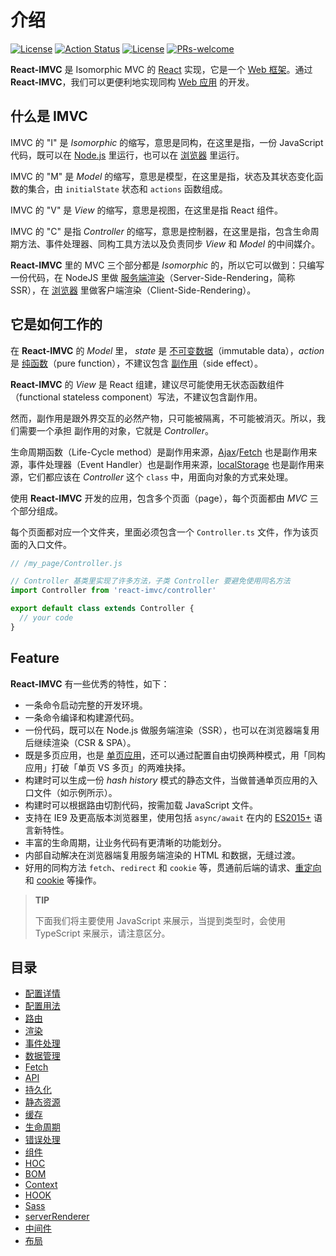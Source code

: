 # 介绍

[![License](https://img.shields.io/npm/v/react-imvc.svg)](https://www.npmjs.com/package/react-imvc)
[![Action Status](https://github.com/Front-End-Resort/react-imvc/workflows/IMVC/badge.svg)](https://github.com/Front-End-Resort/react-imvc/actions)
[![License](https://img.shields.io/badge/License-MIT-brightgreen.svg)](https://www.npmjs.com/package/react-imvc)
[![PRs-welcome](https://img.shields.io/badge/PRs-welcome-brightgreen.svg)](https://github.com/Front-End-Resort/react-imvc/pull/new/master)

**React-IMVC** 是 Isomorphic MVC 的 [React](https://reactjs.org/) 实现，它是一个 [Web 框架](https://en.wikipedia.org/wiki/Web_framework)。通过 **React-IMVC**，我们可以更便利地实现同构 [Web 应用](https://en.wikipedia.org/wiki/Web_application) 的开发。

## 什么是 IMVC

IMVC 的 "I" 是 _Isomorphic_ 的缩写，意思是同构，在这里是指，一份 JavaScript 代码，既可以在 [Node.js](https://nodejs.org/zh-cn/) 里运行，也可以在 [浏览器](https://zh.wikipedia.org/zh/%E7%BD%91%E9%A1%B5%E6%B5%8F%E8%A7%88%E5%99%A8) 里运行。

IMVC 的 "M" 是 _Model_ 的缩写，意思是模型，在这里是指，状态及其状态变化函数的集合，由 `initialState` 状态和 `actions` 函数组成。

IMVC 的 "V" 是 _View_ 的缩写，意思是视图，在这里是指 React 组件。

IMVC 的 "C" 是指 _Controller_ 的缩写，意思是控制器，在这里是指，包含生命周期方法、事件处理器、同构工具方法以及负责同步 _View_ 和 _Model_ 的中间媒介。

**React-IMVC** 里的 MVC 三个部分都是 _Isomorphic_ 的，所以它可以做到：只编写一份代码，在 NodeJS 里做 [服务端渲染](https://zh.wikipedia.org/wiki/%E6%9C%8D%E5%8A%A1%E5%99%A8%E7%AB%AF%E6%B8%B2%E6%9F%93)（Server-Side-Rendering，简称 SSR），在 [浏览器](https://zh.wikipedia.org/zh/%E7%BD%91%E9%A1%B5%E6%B5%8F%E8%A7%88%E5%99%A8) 里做客户端渲染（Client-Side-Rendering）。

## 它是如何工作的

在 **React-IMVC** 的 _Model_ 里， _state_ 是 [不可变数据](https://redux.js.org/faq/immutable-data/)（immutable data），_action_ 是 [纯函数](https://en.wikipedia.org/wiki/Pure_function)（pure function），不建议包含 [副作用](https://en.wikipedia.org/wiki/Side_effect)（side effect）。

**React-IMVC** 的 _View_ 是 React 组建，建议尽可能使用无状态函数组件（functional stateless component）写法，不建议包含副作用。

然而，副作用是跟外界交互的必然产物，只可能被隔离，不可能被消灭。所以，我们需要一个承担 副作用的对象，它就是 _Controller_。

生命周期函数（Life-Cycle method）是副作用来源，[Ajax](https://zh.wikipedia.org/wiki/AJAX)/[Fetch](https://developer.mozilla.org/zh-CN/docs/Web/API/Fetch_API/Using_Fetch) 也是副作用来源，事件处理器（Event Handler）也是副作用来源，[localStorage](https://developer.mozilla.org/zh-CN/docs/Web/API/Window/localStorage) 也是副作用来源，它们都应该在 _Controller_ 这个 `class` 中，用面向对象的方式来处理。

使用 **React-IMVC** 开发的应用，包含多个页面（page），每个页面都由 _MVC_ 三个部分组成。

每个页面都对应一个文件夹，里面必须包含一个 `Controller.ts` 文件，作为该页面的入口文件。

```javascript
// /my_page/Controller.js

// Controller 基类里实现了许多方法，子类 Controller 要避免使用同名方法
import Controller from 'react-imvc/controller'

export default class extends Controller {
  // your code
}
```

## Feature

**React-IMVC** 有一些优秀的特性，如下：

- 一条命令启动完整的开发环境。
- 一条命令编译和构建源代码。
- 一份代码，既可以在 Node.js 做服务端渲染（SSR），也可以在浏览器端复用后继续渲染（CSR & SPA）。
- 既是多页应用，也是 [单页应用](https://zh.wikipedia.org/wiki/%E5%8D%95%E9%A1%B5%E5%BA%94%E7%94%A8)，还可以通过配置自由切换两种模式，用「同构应用」打破「单页 VS 多页」的两难抉择。
- 构建时可以生成一份 _hash history_ 模式的静态文件，当做普通单页应用的入口文件（如示例所示）。
- 构建时可以根据路由切割代码，按需加载 JavaScript 文件。
- 支持在 IE9 及更高版本浏览器里，使用包括 `async/await` 在内的 [ES2015+](http://www.ecma-international.org/ecma-262/6.0/) 语言新特性。
- 丰富的生命周期，让业务代码有更清晰的功能划分。
- 内部自动解决在浏览器端复用服务端渲染的 HTML 和数据，无缝过渡。
- 好用的同构方法 `fetch`、`redirect` 和 `cookie` 等，贯通前后端的请求、[重定向](https://en.wikipedia.org/wiki/Wikipedia:Redirect) 和 [cookie](https://zh.wikipedia.org/zh-hans/Cookie) 等操作。

> <b>TIP</b>
>
> 下面我们将主要使用 JavaScript 来展示，当提到类型时，会使用 TypeScript 来展示，请注意区分。

## 目录

- [配置详情](./Config/detail.md)
- [配置用法](./Config/usage.md)
- [路由](./Isomorphic/route.md)
- [渲染](./Isomorphic/render.md)
- [事件处理](./Isomorphic/event-handle.md)
- [数据管理](./Isomorphic/data-manage.md)
- [Fetch](./Isomorphic/data-fetch.md)
- [API](./Isomorphic/api.md)
- [持久化](./Isomorphic/persistence.md)
- [静态资源](./Isomorphic/static-file.md)
- [缓存](./Isomorphic/cache.md)
- [生命周期](./Isomorphic/life-circle.md)
- [错误处理](./Isomorphic/error-handle.md)
- [组件](./Isomorphic/components.md)
- [HOC](./Isomorphic/hoc.md)
- [BOM](./Isomorphic/bom.md)
- [Context](./Isomorphic/context.md)
- [HOOK](./Isomorphic/hooks.md)
- [Sass](./Isomorphic/sass.md)
- [serverRenderer](./Isomorphic/serverRenderer.md)
- [中间件](./Server/middleware.md)
- [布局](./Server/layout.md)
